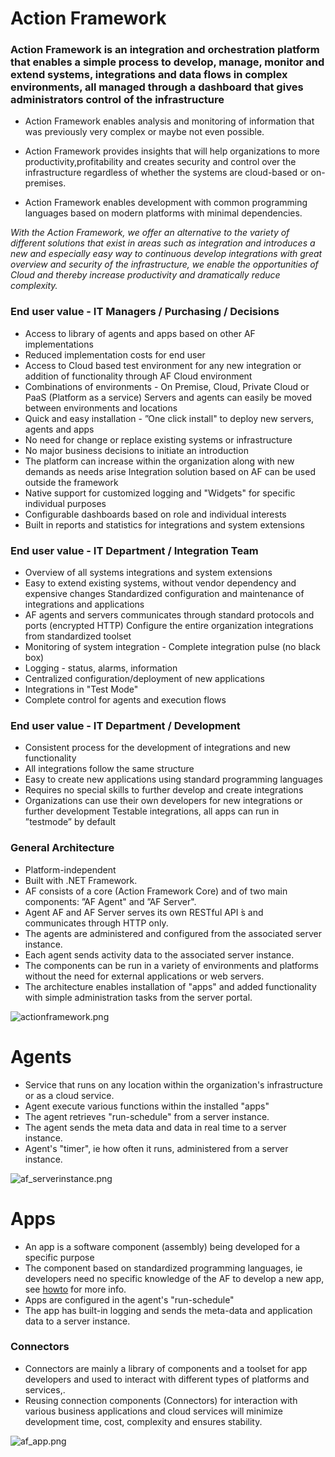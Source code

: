 # Action Framework #

### Action Framework is an integration and orchestration platform that enables a simple process to develop, manage, monitor and extend systems, integrations and data flows in complex environments, all managed through a dashboard that gives administrators control of the infrastructure ###


* Action Framework enables analysis and monitoring of information that was previously very complex or maybe not even possible.


* Action Framework provides insights that will help organizations to more productivity,profitability and creates security and control over the infrastructure regardless of whether the systems are cloud-based or on-premises.


* Action Framework enables development with common programming languages based on modern platforms with minimal dependencies.



*With the Action Framework, we offer an alternative to the variety of different solutions that exist in areas such as integration and introduces a new and especially easy way to continuous develop integrations with great overview and security of the infrastructure, we enable the opportunities of Cloud and thereby increase productivity and dramatically reduce complexity.*


### End user value - IT Managers / Purchasing / Decisions ###

* Access to library of agents and apps based on other AF implementations
* Reduced implementation costs for end user
* Access to Cloud based test environment for any new integration or addition of functionality through AF Cloud environment
* Combinations of environments - On Premise, Cloud, Private Cloud or PaaS (Platform as a service) Servers and agents can easily be moved between environments and locations
* Quick and easy installation - ”One click install" to deploy new servers, agents and apps
* No need for change or replace existing systems or infrastructure
* No major business decisions to initiate an introduction
* The platform can increase within the organization along with new demands as needs arise Integration solution based on AF can be used outside the framework
* Native support for customized logging and "Widgets" for specific individual purposes
* Configurable dashboards based on role and individual interests
* Built in reports and statistics for integrations and system extensions

### End user value - IT Department / Integration Team ###

* Overview of all systems integrations and system extensions
* Easy to extend existing systems, without vendor dependency and expensive changes Standardized configuration and maintenance of integrations and applications
* AF agents and servers communicates through standard protocols and ports (encrypted HTTP) Configure the entire organization integrations from standardized toolset
* Monitoring of system integration - Complete integration pulse (no black box)
* Logging - status, alarms, information
* Centralized configuration/deployment of new applications
* Integrations in "Test Mode"
* Complete control for agents and execution flows

### End user value - IT Department / Development ###

* Consistent process for the development of integrations and new functionality
* All integrations follow the same structure
* Easy to create new applications using standard programming languages
* Requires no special skills to further develop and create integrations
* Organizations can use their own developers for new integrations or further development Testable integrations, all apps can run in ”testmode” by default

### General Architecture ###

* Platform-independent 
* Built with .NET Framework.  
* AF consists of a core (Action Framework Core) and of
two main components: ”AF Agent" and ”AF Server".  
* Agent AF and AF Server serves its own RESTful API ́s
and communicates through HTTP only.  
* The agents are administered and configured from the
associated server instance.  
* Each agent sends activity data to the associated server
instance.  
* The components can be run in a variety of environments and platforms without the need for external applications or web servers.  
* The architecture enables installation of "apps" and added functionality with simple administration tasks from the server portal.

![actionframework.png](https://bitbucket.org/repo/b9gBGB/images/1689978544-actionframework.png)

# Agents #

* Service that runs on any location within the organization's infrastructure or as a
cloud service. 
* Agent execute various functions within the installed "apps" 
* The agent retrieves "run-schedule" from a server instance. 
* The agent sends the meta data and data in real time to a server instance. 
* Agent's "timer", ie how often it runs, administered from a server instance.

![af_serverinstance.png](https://bitbucket.org/repo/b9gBGB/images/497627914-af_serverinstance.png)

# Apps #

* An app is a software component (assembly) being developed for a specific purpose
* The component based on standardized programming languages, ie developers need no specific knowledge of the AF to develop a new app, see [howto](https://bitbucket.org/cllp/actionframework/wiki/Howto%20-%20create%20an%20action) for more info.
* Apps are configured in the agent's "run-schedule"
* The app has built-in logging and sends the meta-data and application data to a
server instance. 

### Connectors ###

* Connectors are mainly a library of components and a toolset for app developers and used to interact with different types of platforms and services,.  
* Reusing connection components (Connectors) for interaction with various business applications and cloud services will minimize development time, cost, complexity and ensures stability.

![af_app.png](https://bitbucket.org/repo/b9gBGB/images/2401256862-af_app.png)
